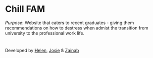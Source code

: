 # Chill FAM

_Purpose_: Website that caters to recent graduates - giving them recommendations on how to destress when admist the transition from university to the professional work life.

#
Developed by [Helen](https://github.com/helenism), [Josie](https://github.com/josiemk) & [Zainab](https://github.com/Zainab05)
